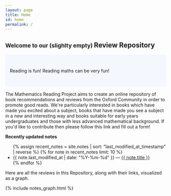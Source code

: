 ```yaml
---
layout: page
title: Home
id: home
permalink: /
---
```


## <small> Welcome to our (slighlty empty) </small> __Review Repository__ 

<p style="padding: 3em 1em; background: #f5f7ff; border-radius: 4px;">
  Reading is fun! Reading maths can be very fun!

  The Mathematics Reading Project aims to create an online repository of book recommendations and reviews from the Oxford Community in order to promote good reads. We're particularly interested in books which have made you excited about a subject, books that have made you see a subject in a new and interesting way and books suitable for early years undergraduates and those with less advanced mathematical background. If you'd like to contribute then please follow this link and fill out a form! 
</p>




<strong>Recently updated notes</strong>

<ul>
  {% assign recent_notes = site.notes | sort: "last_modified_at_timestamp" | reverse %}
  {% for note in recent_notes limit: 10 %}
    <li>
      {{ note.last_modified_at | date: "%Y-%m-%d" }} — <a class="internal-link" href="{{ site.baseurl }}{{ note.url }}">{{ note.title }}</a>
    </li>
  {% endfor %}
</ul>

<style>
  .wrapper {
    max-width: 46em;
  }
</style>

<p>Here are all the reviews in this Repository, along with their links, visualized as a graph.</p>

{% include notes_graph.html %}